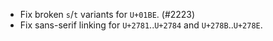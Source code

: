 * Fix broken `s`/`t` variants for `U+01BE`. (#2223)
* Fix sans-serif linking for `U+2781`..`U+2784` and `U+278B`..`U+278E`.
